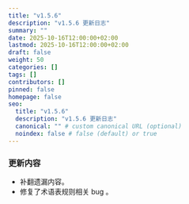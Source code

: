 ```yaml
---
title: "v1.5.6"
description: "v1.5.6 更新日志"
summary: ""
date: 2025-10-16T12:00:00+02:00
lastmod: 2025-10-16T12:00:00+02:00
draft: false
weight: 50
categories: []
tags: []
contributors: []
pinned: false
homepage: false
seo:
  title: "v1.5.6"
  description: "v1.5.6 更新日志"
  canonical: "" # custom canonical URL (optional)
  noindex: false # false (default) or true
---
```


### 更新内容

- 补翻遗漏内容。
- 修复了术语表规则相关 bug 。
